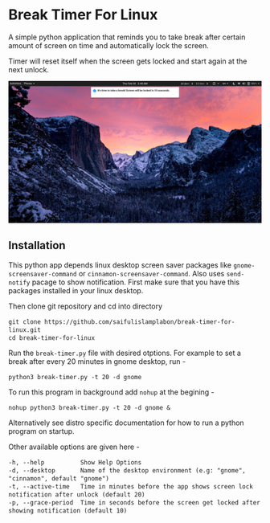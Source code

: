 # Break Timer For Linux
A simple python application that reminds you to take break after certain amount of screen on time and automatically lock the screen. 

Timer will reset itself when the screen gets locked and start again at the next unlock. 

![Break Timer For Linux Preview](break-timer-preview.jpg)

## Installation

This python app depends linux desktop screen saver packages like `gnome-screensaver-command` or `cinnamon-screensaver-command`. Also uses `send-notify` pacage to show notification. First make sure that you have this packages installed in your linux desktop.

Then clone git repository and cd into directory

```
git clone https://github.com/saifulislamplabon/break-timer-for-linux.git
cd break-timer-for-linux
```

Run the `break-timer.py` file with desired otptions. For example to set a break after every 20 minutes in gnome desktop, run -

```
python3 break-timer.py -t 20 -d gnome
```

To run this program in background add `nohup` at the begining -

```
nohup python3 break-timer.py -t 20 -d gnome &
```

Alternatively see distro specific documentation for how to run a python program on startup.

Other available options are given here -

```
-h, --help          Show Help Options
-d, --desktop       Name of the desktop environment (e.g: "gnome", "cinnamon", default "gnome")
-t, --active-time   Time in minutes before the app shows screen lock notification after unlock (default 20)
-p, --grace-period  Time in seconds before the screen get locked after showing notification (default 10)
```